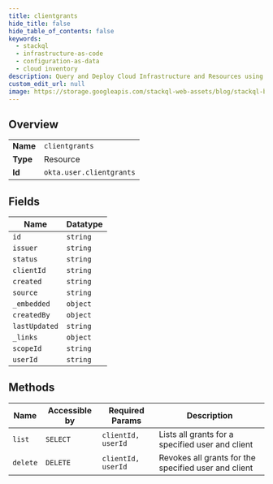 ```yaml
---
title: clientgrants
hide_title: false
hide_table_of_contents: false
keywords:
  - stackql
  - infrastructure-as-code
  - configuration-as-data
  - cloud inventory
description: Query and Deploy Cloud Infrastructure and Resources using SQL
custom_edit_url: null
image: https://storage.googleapis.com/stackql-web-assets/blog/stackql-blog-post-featured-image.png
---
```

  
    

## Overview
<table><tbody>
<tr><td><b>Name</b></td><td><code>clientgrants</code></td></tr>
<tr><td><b>Type</b></td><td>Resource</td></tr>
<tr><td><b>Id</b></td><td><code>okta.user.clientgrants</code></td></tr>
</tbody></table>

## Fields
| Name | Datatype |
| ---- | -------- |
| `id` | `string` |
| `issuer` | `string` |
| `status` | `string` |
| `clientId` | `string` |
| `created` | `string` |
| `source` | `string` |
| `_embedded` | `object` |
| `createdBy` | `object` |
| `lastUpdated` | `string` |
| `_links` | `object` |
| `scopeId` | `string` |
| `userId` | `string` |
## Methods
| Name | Accessible by | Required Params | Description |
| ---- | ------------- | --------------- | ----------- |
| `list` | `SELECT` | `clientId, userId` | Lists all grants for a specified user and client |
| `delete` | `DELETE` | `clientId, userId` | Revokes all grants for the specified user and client |

